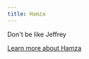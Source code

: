 ```yaml
---
title: Hamza
---
```


Don't be like Jeffrey

[Learn more about Hamza](https://www.youtube.com/@Hamza97)
